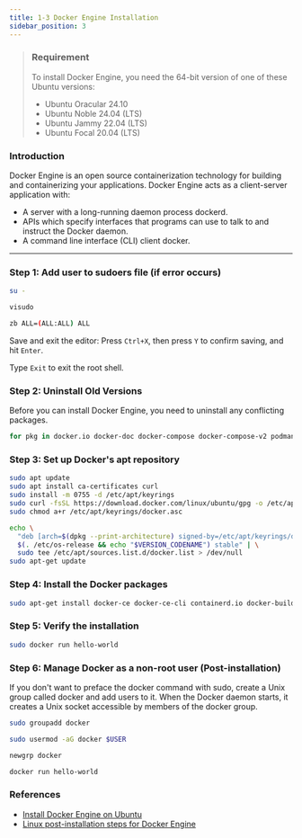 ```yaml
---
title: 1-3 Docker Engine Installation
sidebar_position: 3
---
```


> ### Requirement
> To install Docker Engine, you need the 64-bit version of one of these Ubuntu versions:
> - Ubuntu Oracular 24.10
> - Ubuntu Noble 24.04 (LTS)
> - Ubuntu Jammy 22.04 (LTS)
> - Ubuntu Focal 20.04 (LTS)

### Introduction
Docker Engine is an open source containerization technology for building and containerizing your applications. Docker Engine acts as a client-server application with:  
- A server with a long-running daemon process dockerd.
- APIs which specify interfaces that programs can use to talk to and instruct the Docker daemon.
- A command line interface (CLI) client docker.

---

### Step 1: Add user to sudoers file (if error occurs)
```bash title="Log in as Root or Another Sudo-Enabled User"
su -
```

```bash title="Use the visudo command to safely edit the sudoers file"
visudo
```

```bash title="Find or add a line that grants zb sudo privileges"
zb ALL=(ALL:ALL) ALL
```

Save and exit the editor: Press `Ctrl+X`, then press `Y` to confirm saving, and hit `Enter`.

Type `Exit` to exit the root shell.

### Step 2: Uninstall Old Versions
Before you can install Docker Engine, you need to uninstall any conflicting packages.

```bash title="Uninstall conflicting packages"
for pkg in docker.io docker-doc docker-compose docker-compose-v2 podman-docker containerd runc; do sudo apt-get remove $pkg; done
```

### Step 3: Set up Docker's apt repository

```bash title="Add Docker's official GPG key:"
sudo apt update
sudo apt install ca-certificates curl
sudo install -m 0755 -d /etc/apt/keyrings
sudo curl -fsSL https://download.docker.com/linux/ubuntu/gpg -o /etc/apt/keyrings/docker.asc
sudo chmod a+r /etc/apt/keyrings/docker.asc
```

```bash title="Add repository to Apt sources:"
echo \
  "deb [arch=$(dpkg --print-architecture) signed-by=/etc/apt/keyrings/docker.asc] https://download.docker.com/linux/ubuntu \
  $(. /etc/os-release && echo "$VERSION_CODENAME") stable" | \
  sudo tee /etc/apt/sources.list.d/docker.list > /dev/null
sudo apt-get update
```

### Step 4: Install the Docker packages

```bash title="Install the latest version"
sudo apt-get install docker-ce docker-ce-cli containerd.io docker-buildx-plugin docker-compose-plugin
```

### Step 5: Verify the installation

```bash title="Verify that installation is successful by running hello-world image:"
sudo docker run hello-world
```

### Step 6: Manage Docker as a non-root user (Post-installation)
If you don't want to preface the docker command with sudo, create a Unix group called docker and add users to it. When the Docker daemon starts, it creates a Unix socket accessible by members of the docker group.

```bash title="1. Create the docker group"
sudo groupadd docker
```

```bash title="2. Add your user to the docker group"
sudo usermod -aG docker $USER
```

```bash title="3. Log out and log back in so that your group membership is re-evaluated"
newgrp docker
```

```bash title="4. Verify that you can run docker commands without sudo"
docker run hello-world
```

### References
- [Install Docker Engine on Ubuntu](https://docs.docker.com/engine/install/ubuntu/)
- [Linux post-installation steps for Docker Engine](https://docs.docker.com/engine/install/linux-postinstall/)

